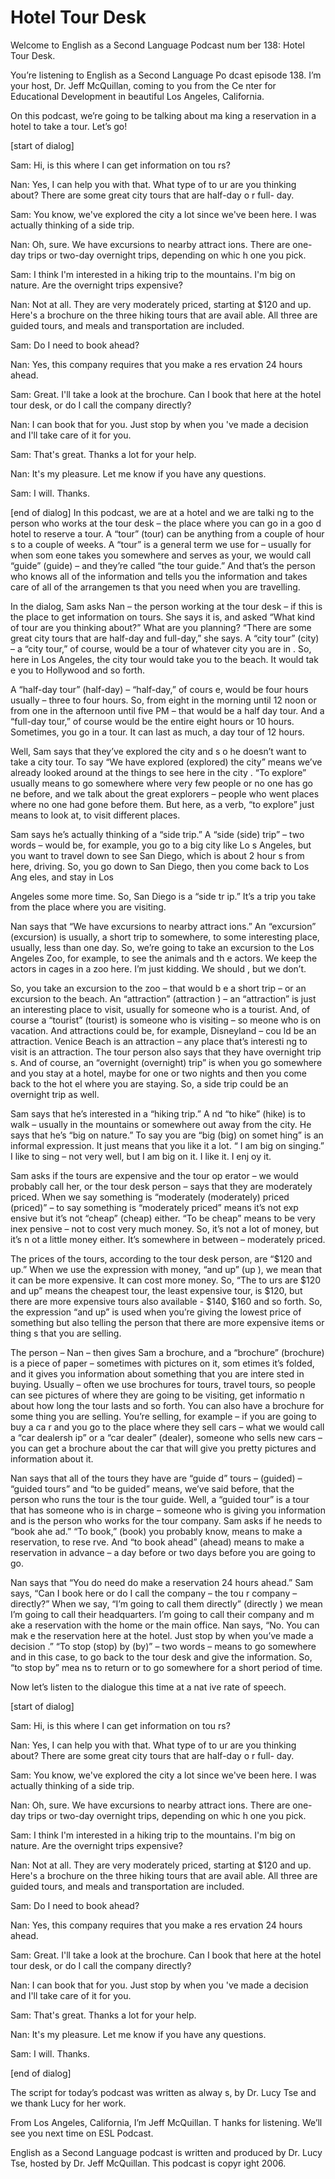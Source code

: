 # Hotel Tour Desk

Welcome to English as a Second Language Podcast num ber 138: Hotel Tour Desk. 

You’re listening to English as a Second Language Po dcast episode 138. I’m your host, Dr. Jeff McQuillan, coming to you from the Ce nter for Educational Development in beautiful Los Angeles, California. 

On this podcast, we’re going to be talking about ma king a reservation in a hotel to take a tour. Let’s go! 

[start of dialog] 

Sam: Hi, is this where I can get information on tou rs? 

Nan: Yes, I can help you with that. What type of to ur are you thinking about? There are some great city tours that are half-day o r full- day.  

Sam: You know, we've explored the city a lot since we've been here. I was actually thinking of a side trip. 

Nan: Oh, sure. We have excursions to nearby attract ions. There are one-day trips or two-day overnight trips, depending on whic h one you pick. 

Sam: I think I'm interested in a hiking trip to the  mountains. I'm big on nature. Are the overnight trips expensive?  

Nan:  Not at all. They are very moderately priced, starting at $120 and up. Here's a brochure on the three hiking tours that are avail able. All three are guided tours, and meals and transportation are included.  

Sam: Do I need to book ahead? 

Nan: Yes, this company requires that you make a res ervation 24 hours ahead.  

Sam: Great. I'll take a look at the brochure. Can I  book that here at the hotel tour desk, or do I call the company directly?  

Nan: I can book that for you. Just stop by when you 've made a decision and I'll take care of it for you. 

Sam: That's great. Thanks a lot for your help. 

Nan: It's my pleasure. Let me know if you have any questions.  

Sam: I will. Thanks. 

[end of dialog] In this podcast, we are at a hotel and we are talki ng to the person who works at the tour desk – the place where you can go in a goo d hotel to reserve a tour. A “tour” (tour) can be anything from a couple of hour s to a couple of weeks. A “tour” is a general term we use for – usually for when som eone takes you somewhere and serves as your, we would call “guide” (guide) –  and they’re called “the tour guide.” And that’s the person who knows all of the information and tells you the information and takes care of all of the arrangemen ts that you need when you are travelling.  

In the dialog, Sam asks Nan – the person working at  the tour desk – if this is the place to get information on tours. She says it is, and asked “What kind of tour are you thinking about?” What are you planning? “There are some great city tours that are half-day and full-day,” she says. A “city tour” (city) – a “city tour,” of course, would be a tour of whatever city you are in . So, here in Los Angeles, the city tour would take you to the beach. It would tak e you to Hollywood and so forth.  

A “half-day tour” (half-day) – “half-day,” of cours e, would be four hours usually – three to four hours. So, from eight in the morning until 12 noon or from one in the afternoon until five PM – that would be a half day tour. And a “full-day tour,” of course would be the entire eight hours or 10 hours.  Sometimes, you go in a tour. It can last as much, a day tour of 12 hours.  

Well, Sam says that they’ve explored the city and s o he doesn’t want to take a city tour. To say “We have explored (explored) the city” means we’ve already looked around at the things to see here in the city . “To explore” usually means to go somewhere where very few people or no one has go ne before, and we talk about the great explorers – people who went places where no one had gone before them. But here, as a verb, “to explore” just  means to look at, to visit different places.  

Sam says he’s actually thinking of a “side trip.” A  “side (side) trip” – two words – would be, for example, you go to a big city like Lo s Angeles, but you want to travel down to see San Diego, which is about 2 hour s from here, driving. So, you go down to San Diego, then you come back to Los Ang eles, and stay in Los  

Angeles some more time. So, San Diego is a “side tr ip.” It’s a trip you take from the place where you are visiting. 

Nan says that “We have excursions to nearby attract ions.” An “excursion” (excursion) is usually, a short trip to somewhere, to some interesting place, usually, less than one day. So, we’re going to take  an excursion to the Los Angeles Zoo, for example, to see the animals and th e actors. We keep the actors in cages in a zoo here. I’m just kidding. We should , but we don’t.  

So, you take an excursion to the zoo – that would b e a short trip – or an excursion to the beach. An “attraction” (attraction ) – an “attraction” is just an interesting place to visit, usually for someone who  is a tourist. And, of course a “tourist” (tourist) is someone who is visiting – so meone who is on vacation. And attractions could be, for example, Disneyland – cou ld be an attraction. Venice Beach is an attraction – any place that’s interesti ng to visit is an attraction. The tour person also says that they have overnight trip s. And of course, an “overnight (overnight) trip” is when you go somewhere and you stay at a hotel, maybe for one or two nights and then you come back to the hot el where you are staying. So, a side trip could be an overnight trip as well.   

Sam says that he’s interested in a “hiking trip.” A nd “to hike” (hike) is to walk – usually in the mountains or somewhere out away from  the city. He says that he’s “big on nature.” To say you are “big (big) on somet hing” is an informal expression. It just means that you like it a lot. “ I am big on singing.” I like to sing – not very well, but I am big on it. I like it. I enj oy it.  

Sam asks if the tours are expensive and the tour op erator – we would probably call her, or the tour desk person – says that they are moderately priced. When we say something is “moderately (moderately) priced  (priced)” – to say something is “moderately priced” means it’s not exp ensive but it’s not “cheap” (cheap) either. “To be cheap” means to be very inex pensive – not to cost very much money. So, it’s not a lot of money, but it’s n ot a little money either. It’s somewhere in between – moderately priced.  

The prices of the tours, according to the tour desk  person, are “$120 and up.” When we use the expression with money, “and up” (up ), we mean that it can be more expensive. It can cost more money. So, “The to urs are $120 and up” means the cheapest tour, the least expensive tour, is $120, but there are more expensive tours also available - $140, $160 and so forth. So, the expression “and up” is used when you’re giving the lowest price of something but also telling the person that there are more expensive items or thing s that you are selling.  

The person – Nan – then gives Sam a brochure, and a  “brochure” (brochure) is a piece of paper – sometimes with pictures on it, som etimes it’s folded, and it gives you information about something that you are intere sted in buying. Usually – often we use brochures for tours, travel tours, so people can see pictures of where they are going to be visiting, get informatio n about how long the tour lasts and so forth. You can also have a brochure for some thing you are selling. You’re selling, for example – if you are going to buy a ca r and you go to the place where they sell cars – what we would call a “car dealersh ip” or a “car dealer” (dealer), someone who sells new cars – you can get a brochure  about the car that will give you pretty pictures and information about it. 

Nan says that all of the tours they have are “guide d” tours – (guided) – “guided tours” and “to be guided” means, we’ve said before,  that the person who runs the tour is the tour guide. Well, a “guided tour” is a tour that has someone who is in charge – someone who is giving you information and is the person who works for the tour company. Sam asks if he needs to “book ahe ad.” “To book,” (book) you probably know, means to make a reservation, to rese rve. And “to book ahead” (ahead) means to make a reservation in advance – a day before or two days before you are going to go.  

Nan says that “You do need do make a reservation 24  hours ahead.” Sam says, “Can I book here or do I call the company – the tou r company – directly?” When we say, “I’m going to call them directly” (directly ) we mean I’m going to call their headquarters. I’m going to call their company and m ake a reservation with the home or the main office. Nan says, “No. You can mak e the reservation here at the hotel. Just stop by when you’ve made a decision .” “To stop (stop) by (by)” – two words – means to go somewhere and in this case,  to go back to the tour desk and give the information. So, “to stop by” mea ns to return or to go somewhere for a short period of time.  

Now let’s listen to the dialogue this time at a nat ive rate of speech. 

[start of dialog] 

Sam: Hi, is this where I can get information on tou rs? 

Nan: Yes, I can help you with that. What type of to ur are you thinking about? There are some great city tours that are half-day o r full- day.  

Sam: You know, we've explored the city a lot since we've been here. I was actually thinking of a side trip.  

 Nan: Oh, sure. We have excursions to nearby attract ions. There are one-day trips or two-day overnight trips, depending on whic h one you pick. 

Sam: I think I'm interested in a hiking trip to the  mountains. I'm big on nature. Are the overnight trips expensive?  

Nan:  Not at all. They are very moderately priced, starting at $120 and up. Here's a brochure on the three hiking tours that are avail able. All three are guided tours, and meals and transportation are included.  

Sam: Do I need to book ahead? 

Nan: Yes, this company requires that you make a res ervation 24 hours ahead.  

Sam: Great. I'll take a look at the brochure. Can I  book that here at the hotel tour desk, or do I call the company directly?  

Nan: I can book that for you. Just stop by when you 've made a decision and I'll take care of it for you. 

Sam: That's great. Thanks a lot for your help. 

Nan: It's my pleasure. Let me know if you have any questions.  

Sam: I will. Thanks. 

[end of dialog] 

The script for today’s podcast was written as alway s, by Dr. Lucy Tse and we thank Lucy for her work.  

From Los Angeles, California, I’m Jeff McQuillan. T hanks for listening. We’ll see you next time on ESL Podcast. 

English as a Second Language podcast is written and  produced by Dr. Lucy Tse, hosted by Dr. Jeff McQuillan. This podcast is copyr ight 2006.

